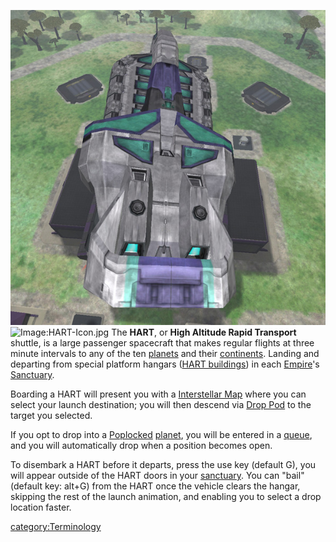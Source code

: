 ![](images/Hart.jpg "fig:Hart.jpg")
![Image:HART-Icon.jpg](HART-Icon.md.jpg "fig:Image:HART-Icon.jpg") The
**HART**, or **High Altitude Rapid Transport** shuttle, is a large
passenger spacecraft that makes regular flights at three minute
intervals to any of the ten [planets](planet.md) and their
[continents](continent.md). Landing and departing from special
platform hangars ([HART buildings](HART_building.md)) in each
[Empire](Empire.md)'s [Sanctuary](Sanctuary.md).

Boarding a HART will present you with a [Interstellar
Map](Interstellar_Map.md) where you can select your launch
destination; you will then descend via [Drop Pod](Drop_Pod.md)
to the target you selected.

If you opt to drop into a [Poplocked](Population_lock.md)
[planet](planet.md), you will be entered in a
[queue](Warp_queue.md), and you will automatically drop when a
position becomes open.

To disembark a HART before it departs, press the use key (default G),
you will appear outside of the HART doors in your
[sanctuary](sanctuary.md). You can "bail" (default key: alt+G)
from the HART once the vehicle clears the hangar, skipping the rest of
the launch animation, and enabling you to select a drop location faster.

[category:Terminology](category:Terminology.md)
